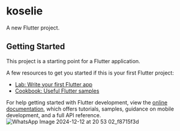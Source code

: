 # koselie

A new Flutter project.

## Getting Started

This project is a starting point for a Flutter application.

A few resources to get you started if this is your first Flutter project:

- [Lab: Write your first Flutter app](https://docs.flutter.dev/get-started/codelab)
- [Cookbook: Useful Flutter samples](https://docs.flutter.dev/cookbook)

For help getting started with Flutter development, view the
[online documentation](https://docs.flutter.dev/), which offers tutorials,
samples, guidance on mobile development, and a full API reference.
![WhatsApp Image 2024-12-12 at 20 53 02_f8715f3d](https://github.com/user-attachments/assets/cfca7d93-4a16-48ec-8905-58817ff1f17a)

